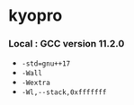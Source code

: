 # kyopro

### Local : GCC version 11.2.0
  - `-std=gnu++17`
  - `-Wall`
  - `-Wextra`
  - `-Wl,--stack,0xfffffff`
